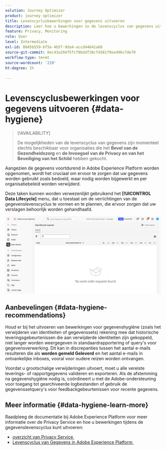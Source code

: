 ```yaml
---
solution: Journey Optimizer
product: journey optimizer
title: Levenscyclusbewerkingen voor gegevens uitvoeren
description: Leer hoe u bewerkingen in de levenscyclus van gegevens uitvoert
feature: Privacy, Monitoring
role: User
level: Intermediate
exl-id: 8045b559-bf5e-4b5f-9da4-accd44641a68
source-git-commit: 0ec43a204f5fcf0bddf38cfd381f0ea496c7de70
workflow-type: tm+mt
source-wordcount: '219'
ht-degree: 1%

---
```


# Levenscyclusbewerkingen voor gegevens uitvoeren {#data-hygiene}

>[!AVAILABILITY]
>
>De mogelijkheden van de levenscyclus van gegevens zijn momenteel slechts beschikbaar voor organisaties die het **Bevel van de Gezondheidszorg** en **de Invoegsel van de Privacy en van het Beveiliging van het Schild** hebben gekocht.

Aangezien de gegevens voortdurend in Adobe Experience Platform worden opgenomen, wordt het cruciaal om ervoor te zorgen dat uw gegevens worden gebruikt zoals bedoeld, waar nodig worden bijgewerkt en per organisatiebeleid worden verwijderd.

Deze taken kunnen worden verwezenlijkt gebruikend het **[!UICONTROL Data Lifecycle]** menu, dat u toestaat om de verrichtingen van de gegevenslevenscyclus te vormen en te plannen, die ervoor zorgen dat uw verslagen behoorlijk worden gehandhaafd.

![](assets/data-hygiene.png)


## Aanbevelingen {#data-hygiene-recommendations}

Houd er bij het uitvoeren van bewerkingen voor gegevenshygiëne (zoals het verwijderen van identiteiten of gegevenssets) rekening mee dat historische leveringsgebeurtenissen die aan verwijderde identiteiten zijn gekoppeld, niet langer worden weergegeven in standaardrapportering of query&#39;s voor gegevensverwerking. Dit kan in discrepanties tussen het aantal e-mails resulteren die als **worden gemeld Geleverd** en het aantal e-mails **&#x200B;**&#x200B;in ontvankelijke inboxes, vooral voor oudere reizen worden ontvangen.

Voordat u grootschalige verwijderingen uitvoert, moet u alle vereiste leverings- of rapportgegevens valideren en exporteren. Als de afstemming na gegevenshygiëne nodig is, coördineert u met de Adobe-ondersteuning voor toegang tot gearchiveerde logbestanden of gebruik de gegevenssetquery&#39;s voor feedbackgebeurtenissen voor recente gegevens.

## Meer informatie {#data-hygiene-learn-more}

Raadpleeg de documentatie bij Adobe Experience Platform voor meer informatie over de Privacy Service en hoe u bewerkingen tijdens de gegevenslevenscyclus kunt uitvoeren:

* [&#x200B; overzicht van Privacy Service &#x200B;](https://experienceleague.adobe.com/docs/experience-platform/privacy/home.html?lang=nl)
* [&#x200B; Levenscyclus van Gegevens in Adobe Experience Platform &#x200B;](https://experienceleague.adobe.com/docs/experience-platform/hygiene/home.html?lang=nl-NL)

